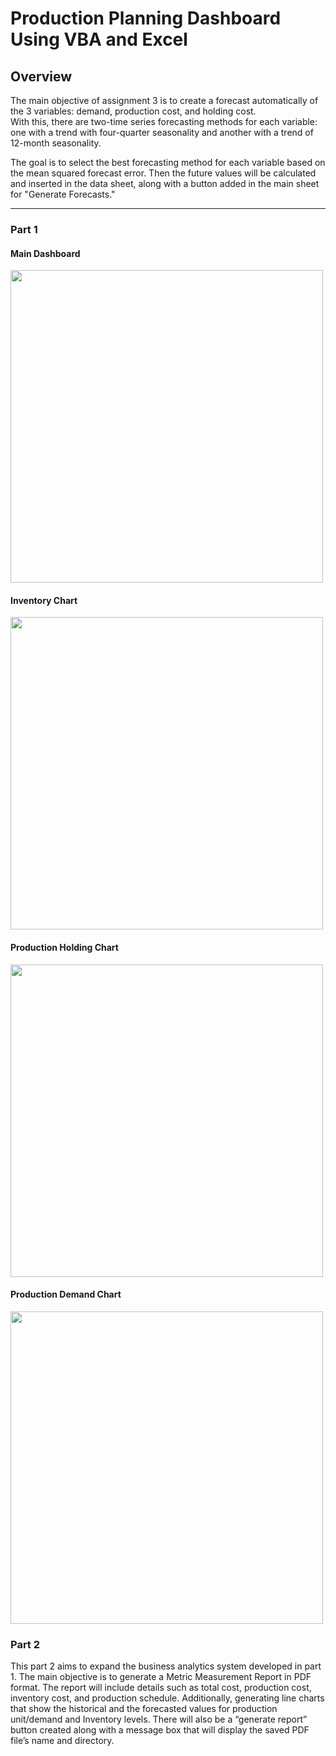 # Production Planning Dashboard Using VBA and Excel

## Overview
The main objective of assignment 3 is to create a forecast automatically of the 3 variables: demand, production cost, and holding cost.  
With this, there are two-time series forecasting methods for each variable: one with a trend with four-quarter seasonality and another with a trend of 12-month seasonality.  

The goal is to select the best forecasting method for each variable based on the mean squared forecast error. Then the future values will be calculated and inserted in the data sheet, along with a button added in the main sheet for "Generate Forecasts."

---

### **Part 1**

#### **Main Dashboard**
<img src="https://github.com/user-attachments/assets/ac20c6f8-b96a-400f-bf1f-6ed690d95a51" width="500" />

#### **Inventory Chart**
<img src="https://github.com/user-attachments/assets/708d51c5-7bce-4fea-95e8-c7fc6c8543a0" width="500" />

#### **Production Holding Chart**
<img src="https://github.com/user-attachments/assets/539bed2d-f827-4b0d-a8e3-2ebdb7f3502a" width="500" />

#### **Production Demand Chart**
<img src="https://github.com/user-attachments/assets/597b2554-b44e-41de-9429-4b8a48b96f2f" width="500" />

### **Part 2**

This part 2 aims to expand the business analytics system developed in part 1. The main objective is to generate a Metric Measurement Report in PDF format. The report will include details such as total cost, production cost, inventory cost, and production schedule. Additionally, generating line charts that show the historical and the forecasted values for production unit/demand and Inventory levels. There will also be a “generate report” button created along with a message box that will display the saved PDF file’s name and directory.  

